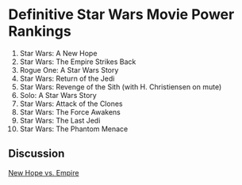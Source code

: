 # Definitive Star Wars Movie Power Rankings

1. Star Wars: A New Hope
2. Star Wars: The Empire Strikes Back
3. Rogue One: A Star Wars Story
4. Star Wars: Return of the Jedi
5. Star Wars: Revenge of the Sith (with H. Christiensen on mute)
6. Solo: A Star Wars Story
7. Star Wars: Attack of the Clones
8. Star Wars: The Force Awakens
9. Star Wars: The Last Jedi
10. Star Wars: The Phantom Menace

## Discussion
[New Hope vs. Empire](new_hope_vs_empire.md)

